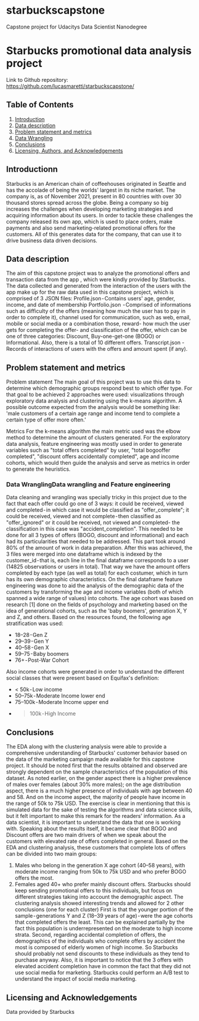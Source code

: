 # starbuckscapstone
Capstone project for Udacitys Data Scientist Nanodegree

# Starbucks promotional data analysis project

Link to Github repository: https://github.com/lucasmaretti/starbuckscapstone/

## Table of Contents

1. [Introduction](#introduction)
2. [Data description](#data)
3. [Problem statement and metrics](#statement)
4. [Data Wrangling](#wrangling)
5. [Conclusions](#conclusions)
6. [Licensing, Authors, and Acknowledgements](#licensing)

## Introductionn<a name="introduction"></a>

Starbucks is an American chain of coffeehouses originated in Seattle and has the accolade of being the worlds' largest in its niche market. The company is, as of November 2021, present in 80 countries with over 30 thousand stores spread across the globe. Being a company so big increases the challenges when developing marketing strategies and acquiring information about its users. In order to tackle these challenges the company released its own app, which is used to place orders, make payments and also send marketing-related promotional offers for the customers. All of this generates data for the company, that can use it to drive business data driven decisions.


## Data description <a name="data"></a>

The aim of this capstone project was to analyze the promotional offers and transaction data from the app , which were kindly provided by Starbucks. The data collected and generated from the interaction of the users with the app make up for the raw data used in this capstone project, which is comprised of 3 JSON files:
Profile.json - Contains users' age, gender, income, and date of membership
Portfolio.json  - Comprised of informations such as difficulty of the offers (meaning how much the user has to pay in order to complete it), channel used for communication, such as web, email, mobile or social media or a combination those, reward- how much the user gets for completing the offer- and classification of the offer, which can be one of three categories: Discount, Buy-one-get-one (BOGO) or Informational. Also, there is a total of 10 different offers.
Transcript.json -Records of interactions of users with the offers and amount spent (if any).

## Problem statement and metrics <a name="statement"></a>

Problem statement
The main goal of this project was to use this data to determine which demographic groups respond best to which offer type. For that goal to be achieved 2 approaches were used: visualizations through exploratory data analysis and clustering using the k-means algorithm. A possible outcome expected from the analysis would be something like: 'male customers of a certain age range and income tend to complete a certain type of offer more often.'

Metrics
For the k-means algorithm the main metric used was the elbow method to determine the amount of clusters generated. For the exploratory data analysis, feature engineering was mostly used in order to generate variables such as "total offers completed" by user, "total bogooffer completed", "discount offers accidentally completed", age and income cohorts, which would then guide the analysis and serve as metrics in order to generate the heuristics.

### Data WranglingData wrangling and Feature engineering
Data cleaning and wrangling was specially tricky in this project due to the fact that each offer could go one of 3 ways: it could be received, viewed and completed - in which case it would be classified as "offer_complete"; it could be received, viewed and not complete - then classified as "offer_ignored" or it could be received, not viewed and completed- the classification in this case was "accident_completion". This needed to be done for all 3 types of offers (BOGO, discount and informational) and each had its particularities that needed to be addressed. This part took around 80% of the amount of work in data preparation. After this was achieved, the 3 files were merged into one dataframe which is indexed by the customer_id - that is, each line in the final dataframe corresponds to a user (14825 observations or users in total). That way we have the amount offers completed by each type (as well as total) for each costumer, which in turn has its own demographic characteristics.
On the final dataframe feature engineering was done to aid the analysis of the demographic data of the customers by transforming the age and income variables (both of which spanned a wide range of values) into cohorts.
The age cohort was based on research [1] done on the fields of psychology and marketing based on the idea of generational cohorts, such as the 'baby boomers', generation X, Y and Z, and others. Based on the resources found, the following age stratification was used:

* 18–28 - Gen Z
* 29–39 - Gen Y
* 40–58 - Gen X
* 59–75 - Baby boomers
* 76+ - Post-War Cohort

Also income cohorts were generated in order to understand the different social classes that were present based on Equifax's definition:
* < 50k - Low income
* 50–75k - Moderate Income lower end
* 75–100k - Moderate Income upper end
* >100k - High Income

## Conclusions <a name="conclusions"></a>

The EDA along with the clustering analysis were able to provide a comprehensive understanding of Starbucks' customer behavior based on the data of the marketing campaign made available for this capstone project.
It should be noted first that the results obtained and observed are strongly dependent on the sample characteristics of the population of this dataset. As noted earlier, on the gender aspect there is a higher prevalence of males over females (about 30% more males); on the age distribution aspect, there is a much higher presence of individuals with age between 40 and 58. And on the income aspect, the majority of people have income in the range of 50k to 75k USD. The exercise is clear in mentioning that this is simulated data for the sake of testing the algorithms and data science skills, but it felt important to make this remark for the readers' information. As a data scientist, it is important to understand the data that one is working with.
Speaking about the results itself, it became clear that BOGO and Discount offers are two main drivers of when we speak about the customers with elevated rate of offers completed in general. Based on the EDA and clustering analysis, these customers that complete lots of offers can be divided into two main groups:
1) Males who belong in the generation X age cohort (40–58 years), with moderate income ranging from 50k to 75k USD and who prefer BOGO offers the most.
2) Females aged 40+ who prefer mainly discount offers.
Starbucks should keep sending promotional offers to this individuals, but focus on different strategies taking into account the demographic aspect.
The clustering analysis showed interesting trends and allowed for 2 other conclusions (one for each cluster)
First is that the younger portion of the sample - generations Y and Z (18–39 years of age) - were the age cohorts that completed offers the least. This can be explained partially by the fact this population is underrepresented on the moderate to high income strata.
Second, regarding accidental completion of offers, the demographics of the individuals who complete offers by accident the most is composed of elderly women of high income. So Starbucks should probably not send discounts to these individuals as they tend to purchase anyway.
Also, it is important to notice that the 3 offers with elevated accident completion have in common the fact that they did not use social media for marketing. Starbucks could perform an A/B test to understand the impact of social media marketing.

## Licensing and Acknowledgements<a name="licensing"></a>

Data provided by Starbucks

